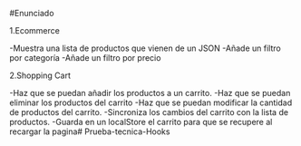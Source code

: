 #Enunciado

1.Ecommerce

-Muestra una lista de productos que vienen de un JSON
-Añade un filtro por categoría
-Añade un filtro por precio

2.Shopping Cart

-Haz que se puedan añadir los productos a un carrito.
-Haz que se puedan eliminar los productos del carrito
-Haz que se puedan modificar la cantidad de productos del carrito.
-Sincroniza los cambios del carrito con la lista de productos.
-Guarda en un localStore el carrito para que se recupere al recargar la pagina# Prueba-tecnica-Hooks
